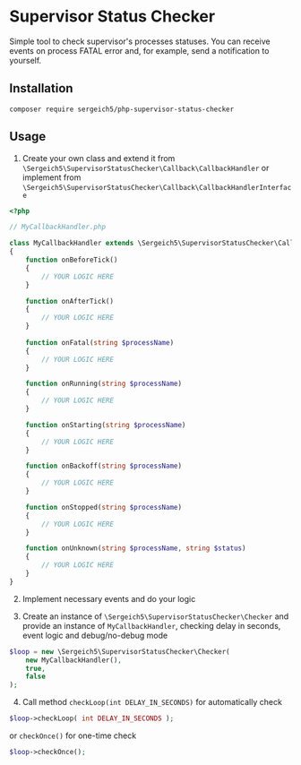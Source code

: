 # Supervisor Status Checker

Simple tool to check supervisor's processes statuses. You can receive events on process FATAL error and, for example, send a notification to yourself.

## Installation

`composer require sergeich5/php-supervisor-status-checker`

## Usage

1) Create your own class and extend it from `\Sergeich5\SupervisorStatusChecker\Callback\CallbackHandler` or implement from `\Sergeich5\SupervisorStatusChecker\Callback\CallbackHandlerInterface`

```php
<?php

// MyCallbackHandler.php

class MyCallbackHandler extends \Sergeich5\SupervisorStatusChecker\Callback\CallbackHandler
{
    function onBeforeTick()
    {
        // YOUR LOGIC HERE
    }

    function onAfterTick()
    {
        // YOUR LOGIC HERE
    }
    
    function onFatal(string $processName)
    {
        // YOUR LOGIC HERE
    }

    function onRunning(string $processName)
    {
        // YOUR LOGIC HERE
    }

    function onStarting(string $processName)
    {
        // YOUR LOGIC HERE
    }

    function onBackoff(string $processName)
    {
        // YOUR LOGIC HERE
    }

    function onStopped(string $processName)
    {
        // YOUR LOGIC HERE
    }

    function onUnknown(string $processName, string $status)
    {
        // YOUR LOGIC HERE
    }
}
```

2) Implement necessary events and do your logic
   
3) Create an instance of `\Sergeich5\SupervisorStatusChecker\Checker` and provide an instance of `MyCallbackHandler`, checking delay in seconds, event logic and debug/no-debug mode

```php
$loop = new \Sergeich5\SupervisorStatusChecker\Checker(
    new MyCallbackHandler(),
    true,
    false
);
```

4) Call method `checkLoop(int DELAY_IN_SECONDS)` for automatically check

```php
$loop->checkLoop( int DELAY_IN_SECONDS );
```

or `checkOnce()` for one-time check

```php
$loop->checkOnce();
```
